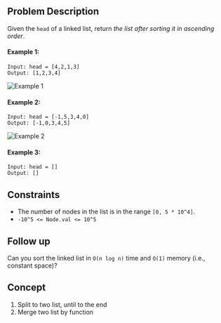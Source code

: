 ## Problem Description

Given the `head` of a linked list, return *the list after sorting it in ascending order*.

#### Example 1:
```plaintext
Input: head = [4,2,1,3]
Output: [1,2,3,4]
```
![Example 1](https://assets.leetcode.com/uploads/2020/09/14/sort_list_1.jpg)

#### Example 2:
```plaintext
Input: head = [-1,5,3,4,0]
Output: [-1,0,3,4,5]
```
![Example 2](https://assets.leetcode.com/uploads/2020/09/14/sort_list_2.jpg)

#### Example 3:
```plaintext
Input: head = []
Output: []
```
## Constraints

- The number of nodes in the list is in the range `[0, 5 * 10^4]`.
- `-10^5 <= Node.val <= 10^5`

## Follow up

Can you sort the linked list in `O(n log n)` time and `O(1)` memory (i.e., constant space)?

## Concept
1. Split to two list, until to the end
2. Merge two list by function
